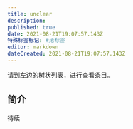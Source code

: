 ```yaml
---
title: unclear
description:
published: true
date: 2021-08-21T19:07:57.143Z
特殊标签标记: #无标签
editor: markdown
dateCreated: 2021-08-21T19:07:57.143Z
---
```


请到左边的树状列表，进行查看条目。

## 简介

待续
